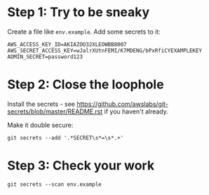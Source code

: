 # Step 1: Try to be sneaky

Create a file like `env.example`.
Add some secrets to it:

```
AWS_ACCESS_KEY_ID=AKIAZOO32XLEOWBB8007
AWS_SECRET_ACCESS_KEY=wJalrXUtnFEMI/K7MDENG/bPxRfiCYEXAMPLEKEY
ADMIN_SECRET=password123
```

# Step 2: Close the loophole

Install the secrets - see https://github.com/awslabs/git-secrets/blob/master/README.rst if you haven't already.

Make it double secure:
```
git secrets --add '.*SECRET\s*=\s*.+'
```

# Step 3: Check your work

```
git secrets --scan env.example
```

